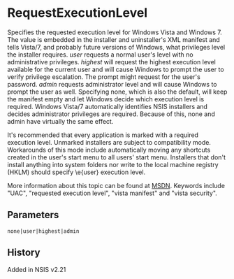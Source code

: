# RequestExecutionLevel

Specifies the requested execution level for Windows Vista and Windows 7. The value is embedded in the installer and uninstaller's XML manifest and tells Vista/7, and probably future versions of Windows, what privileges level the installer requires. *user* requests a normal user's level with no administrative privileges. *highest* will request the highest execution level available for the current user and will cause Windows to prompt the user to verify privilege escalation. The prompt might request for the user's password. *admin* requests administrator level and will cause Windows to prompt the user as well. Specifying none, which is also the default, will keep the manifest empty and let Windows decide which execution level is required. Windows Vista/7 automatically identifies NSIS installers and decides administrator privileges are required. Because of this, none and admin have virtually the same effect.

It's recommended that every application is marked with a required execution level. Unmarked installers are subject to compatibility mode. Workarounds of this mode include automatically moving any shortcuts created in the user's start menu to all users' start menu. Installers that don't install anything into system folders nor write to the local machine registry (HKLM) should specify \e{user} execution level.

More information about this topic can be found at [MSDN][1]. Keywords include "UAC", "requested execution level", "vista manifest" and "vista security".

## Parameters

    none|user|highest|admin

## History

Added in NSIS v2.21

[1]: http://msdn.microsoft.com/en-us/library/bb756929
